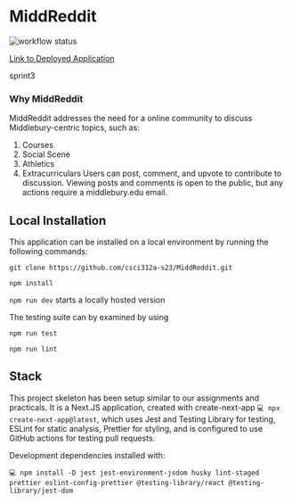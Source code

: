 # MiddReddit
![workflow status](https://github.com/csci312a-s23/MiddReddit/actions/workflows/node.js.yml/badge.svg)

[Link to Deployed Application](https://camelshump.csci312.dev/)

sprint3

### Why MiddReddit

MiddReddit addresses the need for a online community to discuss Middlebury-centric topics, such as:

1. Courses
2. Social Scene
3. Athletics
4. Extracurriculars
Users can post, comment, and upvote to contribute to discussion. Viewing posts and comments is open to the public, but any actions require a middlebury.edu email.  

## Local Installation
This application can be installed on a local environment by running the following commands:

`git clone https://github.com/csci312a-s23/MiddReddit.git`

`npm install`

`npm run dev` starts a locally hosted version

The testing suite can by examined by using

`npm run test`

`npm run lint`


## Stack

This project skeleton has been setup similar to our assignments and practicals. It is a Next.JS application, created with create-next-app `💻 npx create-next-app@latest`, which uses Jest and Testing Library for testing, ESLint for static analysis, Prettier for styling, and is configured to use GitHub actions for testing pull requests.

Development dependencies installed with:

```
💻 npm install -D jest jest-environment-jsdom husky lint-staged prettier eslint-config-prettier @testing-library/react @testing-library/jest-dom
```



